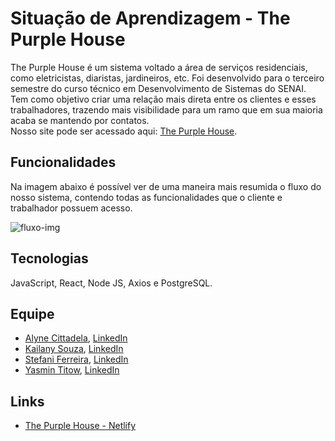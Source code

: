 # Situação de Aprendizagem - The Purple House
The Purple House é um sistema voltado a área de serviços residenciais, como eletricistas, diaristas, jardineiros, etc. Foi desenvolvido para o terceiro semestre do curso técnico em Desenvolvimento de Sistemas do SENAI.
Tem como objetivo criar uma relação mais direta entre os clientes e esses trabalhadores, trazendo mais visibilidade para um ramo que em sua maioria acaba se mantendo por contatos.<br>
Nosso site pode ser acessado aqui: <a href="https://thepurplehouse.netlify.app/">The Purple House</a>.

## Funcionalidades
Na imagem abaixo é possível ver de uma maneira mais resumida o fluxo do nosso sistema, contendo todas as funcionalidades que o cliente e trabalhador possuem acesso.

 <img alt = "fluxo-img"  src = "https://i.imgur.com/C81GgBe.png" >
</div>

## Tecnologias
JavaScript, React, Node JS, Axios e PostgreSQL.<br>

## Equipe
* <a href="https://github.com/AlyneFae">Alyne Cittadela</a>, <a href="https://www.linkedin.com/in/alyne-cittadela-850150224/">LinkedIn</a>
* <a href="https://github.com/kailanyy">Kailany Souza</a>, <a href="https://www.linkedin.com/in/kailany-souza-16a583222/">LinkedIn</a>
* <a href="https://github.com/steflemos">Stefani Ferreira</a>, <a href="https://www.linkedin.com/in/stefani-ferreira-25107b222/">LinkedIn</a>
* <a href="https://github.com/yasminwtr">Yasmin Titow</a>, <a href="https://www.linkedin.com/in/yasmin-titow/">LinkedIn</a>

## Links
* <a href="https://thepurplehouse.netlify.app/">The Purple House - Netlify</a>
